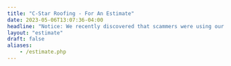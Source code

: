```yaml
---
title: "C-Star Roofing - For An Estimate"
date: 2023-05-06T13:07:36-04:00
headline: "Notice: We recently discovered that scammers were using our company's name and logo. Please always use this phone number: 416-839-2782."
layout: "estimate"
draft: false
aliases:
    - /estimate.php
---
```


